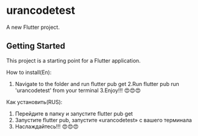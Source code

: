 # urancodetest

A new Flutter project.

## Getting Started

This project is a starting point for a Flutter application.

How to install(En):
1. Navigate to the folder and run flutter pub get
2.Run flutter pub run 'urancodetest' from your terminal
3.Enjoy!!!
😍😍😍


Как установить(RUS):
1. Перейдите в папку и запустите flutter pub get 
2. Запустите flutter pub, запустите «urancodetest» с вашего терминала 
3. Наслаждайтесь!!! 😍😍😍

